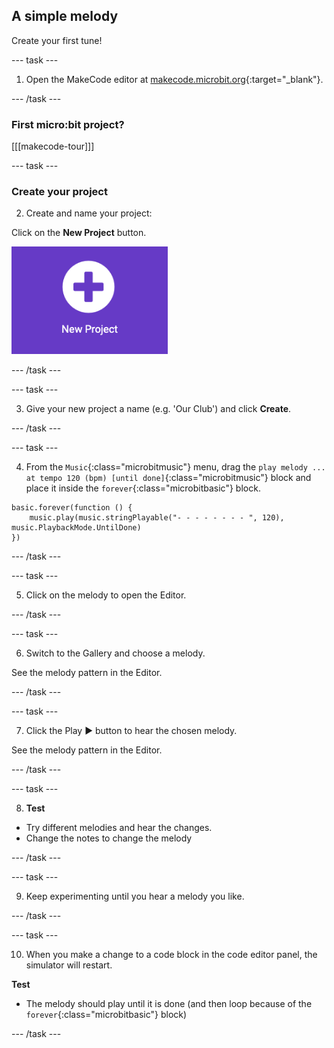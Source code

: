 ## A simple melody

Create your first tune!

--- task ---

1. Open the MakeCode editor at [makecode.microbit.org](https://makecode.microbit.org){:target="_blank"}.

--- /task ---

### First micro:bit project?

[[[makecode-tour]]]

--- task ---
### Create your project

2. Create and name your project: 

Click on the **New Project** button.

<img src="images/new-project-button.png" alt="The New Project button inside MakeCode." width="250"/>

--- /task ---

--- task ---

3. Give your new project a name (e.g. 'Our Club') and click **Create**.

--- /task ---

--- task ---

4. From the `Music`{:class="microbitmusic"} menu, drag the `play melody ... at tempo 120 (bpm) [until done]`{:class="microbitmusic"} block and place it inside the `forever`{:class="microbitbasic"} block.

```microbit
basic.forever(function () {
    music.play(music.stringPlayable("- - - - - - - - ", 120), music.PlaybackMode.UntilDone)
})
```

--- /task ---

--- task ---

5. Click on the melody to open the Editor.

--- /task ---

--- task ---

6. Switch to the Gallery and choose a melody.

See the melody pattern in the Editor. 

--- /task ---

--- task ---

7. Click the Play ▶️ button to hear the chosen melody.

See the melody pattern in the Editor. 

--- /task ---

--- task ---

8. **Test**
- Try different melodies and hear the changes.
- Change the notes to change the melody

--- /task ---

--- task ---

9. Keep experimenting until you hear a melody you like.

--- /task ---

--- task ---

10. When you make a change to a code block in the code editor panel, the simulator will restart.

**Test**
- The melody should play until it is done (and then loop because of the `forever`{:class="microbitbasic"} block)

--- /task --- 
